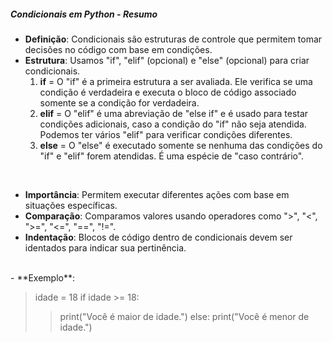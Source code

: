 ##### Condicionais em Python - Resumo

- **Definição**: Condicionais são estruturas de controle que permitem tomar decisões no código com base em condições.
- **Estrutura**: Usamos "if", "elif" (opcional) e "else" (opcional) para criar condicionais.
  <br>
	1. **if** = O "if" é a primeira estrutura a ser avaliada. Ele verifica se uma condição é verdadeira e executa o bloco de código associado somente se a condição for verdadeira.
	2. **elif** = O "elif" é uma abreviação de "else if" e é usado para testar condições adicionais, caso a condição do "if" não seja atendida. Podemos ter vários "elif" para verificar condições diferentes.
	3. **else** = O "else" é executado somente se nenhuma das condições do "if" e "elif" forem atendidas. É uma espécie de "caso contrário".
<br>

- **Importância**: Permitem executar diferentes ações com base em situações específicas.
- **Comparação**: Comparamos valores usando operadores como ">", "<", ">=", "<=", "==", "!=".
- **Indentação**: Blocos de código dentro de condicionais devem ser identados para indicar sua pertinência.
<br>
- **Exemplo**:

> idade = 18 
> if idade >= 18: 
>>	print("Você é maior de idade.") 
> else: 
> 	print("Você é menor de idade.")